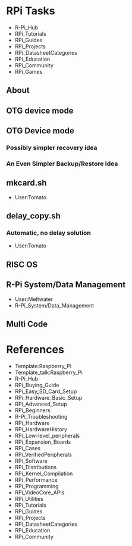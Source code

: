 # RPi Tasks
* R-Pi_Hub
* RPi_Tutorials
* RPi_Guides
* RPi_Projects
* RPi_DatasheetCategories
* RPi_Education
* RPi_Community
* RPi_Games
## About
## OTG device mode
## OTG Device mode
### Possibly simpler recovery idea
### An Even Simpler Backup/Restore Idea
## mkcard.sh
* User:Tomato
## delay\_copy.sh
### Automatic, no delay solution
* User:Tomato
## RISC OS
## R-Pi System/Data Management
* User:Meltwater
* R-Pi_System/Data_Management
## Multi Code
# References
* Template:Raspberry_Pi
* Template_talk:Raspberry_Pi
* R-Pi_Hub
* RPi_Buying_Guide
* RPi_Easy_SD_Card_Setup
* RPi_Hardware_Basic_Setup
* RPi_Advanced_Setup
* RPi_Beginners
* R-Pi_Troubleshooting
* RPi_Hardware
* RPi_HardwareHistory
* RPi_Low-level_peripherals
* RPi_Expansion_Boards
* RPi_Cases
* RPi_VerifiedPeripherals
* RPi_Software
* RPi_Distributions
* RPi_Kernel_Compilation
* RPi_Performance
* RPi_Programming
* RPi_VideoCore_APIs
* RPi_Utilities
* RPi_Tutorials
* RPi_Guides
* RPi_Projects
* RPi_DatasheetCategories
* RPi_Education
* RPi_Community
